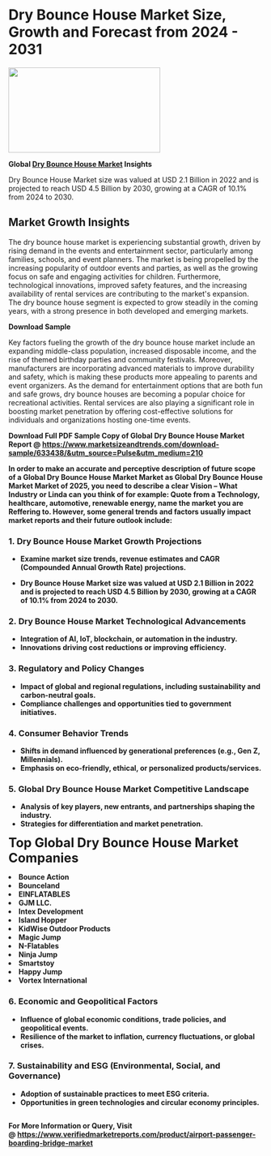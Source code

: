 <H1>Dry Bounce House Market Size, Growth and Forecast from 2024 - 2031</H1><img class="aligncenter size-medium wp-image-584254" src="https://thirdeyenews.in/wp-content/uploads/2024/09/Global-Market-Research-300x168.jpeg" alt="" width="300" height="168" /><p><strong>Global&nbsp;<a href="https://www.marketsizeandtrends.com/download-sample/633438/&amp;utm_source=Pulse&amp;utm_medium=210">Dry Bounce House Market</a> Insights</strong></p><p>Dry Bounce House Market size was valued at USD 2.1 Billion in 2022 and is projected to reach USD 4.5 Billion by 2030, growing at a CAGR of 10.1% from 2024 to 2030.</p><p><h2>Market Growth Insights</h2> <p>The dry bounce house market is experiencing substantial growth, driven by rising demand in the events and entertainment sector, particularly among families, schools, and event planners. The market is being propelled by the increasing popularity of outdoor events and parties, as well as the growing focus on safe and engaging activities for children. Furthermore, technological innovations, improved safety features, and the increasing availability of rental services are contributing to the market's expansion. The dry bounce house segment is expected to grow steadily in the coming years, with a strong presence in both developed and emerging markets.</p> <p><strong>Download Sample</strong></p> <p>Key factors fueling the growth of the dry bounce house market include an expanding middle-class population, increased disposable income, and the rise of themed birthday parties and community festivals. Moreover, manufacturers are incorporating advanced materials to improve durability and safety, which is making these products more appealing to parents and event organizers. As the demand for entertainment options that are both fun and safe grows, dry bounce houses are becoming a popular choice for recreational activities. Rental services are also playing a significant role in boosting market penetration by offering cost-effective solutions for individuals and organizations hosting one-time events.</p> <p><strong></p><p><span class=""><strong>Download Full PDF Sample Copy of Global Dry Bounce House Market Report</strong> @ <a href="https://www.marketsizeandtrends.com/download-sample/633438/&amp;utm_source=Pulse&amp;utm_medium=210" target="_blank">https://www.marketsizeandtrends.com/download-sample/633438/&amp;utm_source=Pulse&amp;utm_medium=210</a></span></p><p>In order to make an accurate and perceptive description of future scope of a Global&nbsp;Dry Bounce House Market Market as Global&nbsp;Dry Bounce House Market Market of 2025, you need to describe a clear Vision &ndash; What Industry or Linda can you think of for example: Quote from a Technology, healthcare, automotive, renewable energy, name the market you are Reffering to. However, some general trends and factors usually impact market reports and their future outlook include:</p><h3>1.&nbsp;<strong>Dry Bounce House Market Growth Projections</strong></h3><ul><li>Examine market size trends, revenue estimates and CAGR (Compounded Annual Growth Rate) projections.</li><li><p>Dry Bounce House Market size was valued at USD 2.1 Billion in 2022 and is projected to reach USD 4.5 Billion by 2030, growing at a CAGR of 10.1% from 2024 to 2030.</p></li></ul><h3>2.&nbsp;<strong>Dry Bounce House Market Technological Advancements</strong></h3><ul><li>Integration of AI, IoT, blockchain, or automation in the industry.</li><li>Innovations driving cost reductions or improving efficiency.</li></ul><h3>3.&nbsp;<strong>Regulatory and Policy Changes</strong></h3><ul><li>Impact of global and regional regulations, including sustainability and carbon-neutral goals.</li><li>Compliance challenges and opportunities tied to government initiatives.</li></ul><h3>4.&nbsp;<strong>Consumer Behavior Trends</strong></h3><ul><li>Shifts in demand influenced by generational preferences (e.g., Gen Z, Millennials).</li><li>Emphasis on eco-friendly, ethical, or personalized products/services.</li></ul><h3>5.&nbsp;<strong>Global Dry Bounce House Market Competitive Landscape</strong></h3><ul><li>Analysis of key players, new entrants, and partnerships shaping the industry.</li><li>Strategies for differentiation and market penetration.</li></ul><p data-pm-slice="1 1 []"><span style="color: inherit; font-family: inherit; font-size: 25px;">Top Global Dry Bounce House Market Companies</span></p><div class="" data-test-id=""><p><li>Bounce Action</li><li> Bounceland</li><li> EINFLATABLES</li><li> GJM LLC.</li><li> Intex Development</li><li> Island Hopper</li><li> KidWise Outdoor Products</li><li> Magic Jump</li><li> N-Flatables</li><li> Ninja Jump</li><li> Smartstoy</li><li> Happy Jump</li><li> Vortex International</li></p></div><h3>6.&nbsp;<strong>Economic and Geopolitical Factors</strong></h3><ul><li>Influence of global economic conditions, trade policies, and geopolitical events.</li><li>Resilience of the market to inflation, currency fluctuations, or global crises.</li></ul><h3>7.&nbsp;<strong>Sustainability and ESG (Environmental, Social, and Governance)</strong></h3><ul><li>Adoption of sustainable practices to meet ESG criteria.</li><li>Opportunities in green technologies and circular economy principles.</li></ul><h2><strong style="font-size: 14px;">For More Information or Query, Visit @&nbsp;</strong><a style="background-color: #ffffff; font-size: 14px;" href="https://www.marketsizeandtrends.com/report/dry-bounce-house-market/" target="_blank">https://www.verifiedmarketreports.com/product/airport-passenger-boarding-bridge-market</a></h2>
